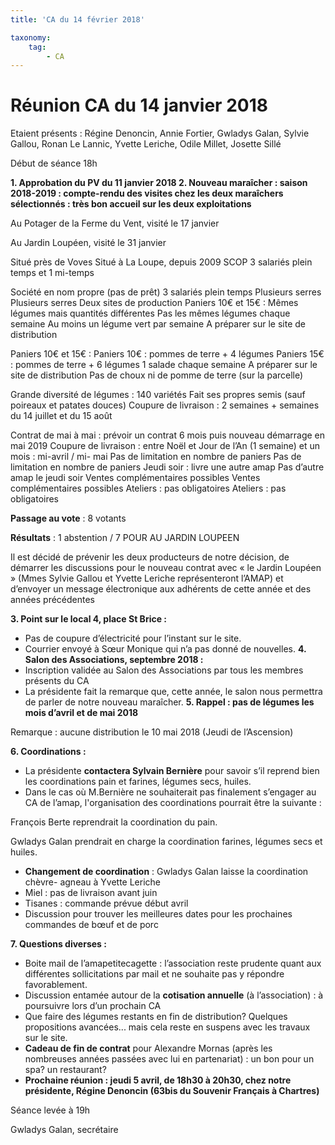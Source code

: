 ```yaml
---
title: 'CA du 14 février 2018'

taxonomy:
    tag:
        - CA
---
```


# Réunion CA du 14 janvier 2018

Etaient présents : Régine Denoncin, Annie Fortier, Gwladys Galan, Sylvie Gallou, Ronan Le
Lannic, Yvette Leriche, Odile Millet, Josette Sillé

Début de séance 18h

**1. Approbation du PV du 11 janvier 2018
2. Nouveau maraîcher : saison 2018-2019 : compte-rendu des visites chez les
deux maraîchers sélectionnés : très bon accueil sur les deux exploitations**


Au Potager de la Ferme du Vent, visité le 17
janvier


Au Jardin Loupéen, visité le 31 janvier


Situé près de Voves Situé à La Loupe, depuis 2009
SCOP
3 salariés plein temps et 1 mi-temps


Société en nom propre (pas de prêt)
3 salariés plein temps
Plusieurs serres Plusieurs serres
Deux sites de production
Paniers 10€ et 15€ :
Mêmes légumes mais quantités différentes
Pas les mêmes légumes chaque semaine
Au moins un légume vert par semaine
A préparer sur le site de distribution

Paniers 10€ et 15€ :
Paniers 10€ : pommes de terre + 4 légumes
Paniers 15€ : pommes de terre + 6 légumes
1 salade chaque semaine
A préparer sur le site de distribution
Pas de choux ni de pomme de terre (sur la
parcelle)

Grande diversité de légumes : 140 variétés
Fait ses propres semis (sauf poireaux et
patates douces)
Coupure de livraison : 2 semaines +
semaines du 14 juillet et du 15 août

Contrat de mai à mai : prévoir un contrat 6
mois puis nouveau démarrage en mai 2019
Coupure de livraison : entre Noël et Jour de
l’An (1 semaine) et un mois : mi-avril / mi-
mai
Pas de limitation en nombre de paniers Pas de limitation en nombre de paniers
Jeudi soir : livre une autre amap Pas d’autre amap le jeudi soir
Ventes complémentaires possibles Ventes complémentaires possibles
Ateliers : pas obligatoires Ateliers : pas obligatoires


**Passage au vote** : 8 votants

**Résultats** : 1 abstention / 7 POUR AU JARDIN LOUPEEN

Il est décidé de prévenir les deux producteurs de notre décision, de démarrer les discussions
pour le nouveau contrat avec « le Jardin Loupéen » (Mmes Sylvie Gallou et Yvette Leriche
représenteront l’AMAP) et d’envoyer un message électronique aux adhérents de cette
année et des années précédentes

**3. Point sur le local 4, place St Brice :**
- Pas de coupure d’électricité pour l’instant sur le site.
- Courrier envoyé à Sœur Monique qui n’a pas donné de nouvelles.
**4. Salon des Associations, septembre 2018 :**
- Inscription validée au Salon des Associations par tous les membres présents
du CA
- La présidente fait la remarque que, cette année, le salon nous permettra de
parler de notre nouveau maraîcher.
**5. Rappel : pas de légumes les mois d’avril et de mai 2018**


Remarque : aucune distribution le 10 mai 2018 (Jeudi de l’Ascension)

**6. Coordinations :**
- La présidente **contactera Sylvain Bernière** pour savoir s’il reprend bien les
coordinations pain et farines, légumes secs, huiles.
- Dans le cas où M.Bernière ne souhaiterait pas finalement s’engager au CA de
l’amap, l'organisation des coordinations pourrait être la suivante :


François Berte reprendrait la coordination du pain.

Gwladys Galan prendrait en charge la coordination farines, légumes secs et huiles.

- **Changement de coordination** : Gwladys Galan laisse la coordination chèvre-
    agneau à Yvette Leriche
- Miel : pas de livraison avant juin
- Tisanes : commande prévue début avril
- Discussion pour trouver les meilleures dates pour les prochaines commandes
    de bœuf et de porc


**7. Questions diverses :**
- Boite mail de l’amapetitecagette : l’association reste prudente quant aux
différentes sollicitations par mail et ne souhaite pas y répondre
favorablement.
- Discussion entamée autour de la **cotisation annuelle** (à l’association) : à
poursuivre lors d’un prochain CA
- Que faire des légumes restants en fin de distribution? Quelques propositions
avancées... mais cela reste en suspens avec les travaux sur le site.
- **Cadeau de fin de contrat** pour Alexandre Mornas (après les nombreuses
années passées avec lui en partenariat) : un bon pour un spa? un restaurant?
- **Prochaine réunion : jeudi 5 avril, de 18h30 à 20h30, chez notre présidente,
Régine Denoncin (63bis du Souvenir Français à Chartres)**

Séance levée à 19h


Gwladys Galan, secrétaire


